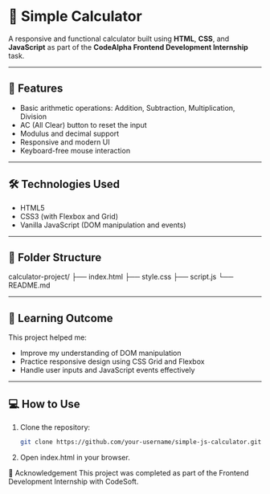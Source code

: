 # 🔢 Simple Calculator

A responsive and functional calculator built using **HTML**, **CSS**, and **JavaScript** as part of the **CodeAlpha Frontend Development Internship** task.

---

## 🚀 Features

- Basic arithmetic operations: Addition, Subtraction, Multiplication, Division
- AC (All Clear) button to reset the input
- Modulus and decimal support
- Responsive and modern UI
- Keyboard-free mouse interaction

---

## 🛠️ Technologies Used

- HTML5
- CSS3 (with Flexbox and Grid)
- Vanilla JavaScript (DOM manipulation and events)

---

## 📁 Folder Structure

calculator-project/
├── index.html
├── style.css
├── script.js
└── README.md

---

## 🧠 Learning Outcome

This project helped me:
- Improve my understanding of DOM manipulation
- Practice responsive design using CSS Grid and Flexbox
- Handle user inputs and JavaScript events effectively

---

## 💻 How to Use

1. Clone the repository:
   ```bash
   git clone https://github.com/your-username/simple-js-calculator.git
   ```
2. Open index.html in your browser.

🤝 Acknowledgement
This project was completed as part of the Frontend Development Internship with CodeSoft.



